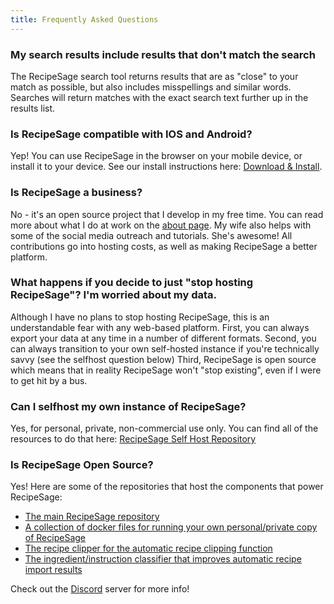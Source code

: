 ```yaml
---
title: Frequently Asked Questions
---
```


### My search results include results that don't match the search

The RecipeSage search tool returns results that are as "close" to your match as possible, but also includes misspellings and similar words.
Searches will return matches with the exact search text further up in the results list.


### Is RecipeSage compatible with IOS and Android?

Yep! You can use RecipeSage in the browser on your mobile device, or install it to your device.
See our install instructions here: [Download & Install](https://recipesage.com/#/install).


### Is RecipeSage a business?

No - it's an open source project that I develop in my free time. You can read more about what I do at work on the [about page](https://recipesage.com/#/about/details).
My wife also helps with some of the social media outreach and tutorials. She's awesome!
All contributions go into hosting costs, as well as making RecipeSage a better platform.


### What happens if you decide to just "stop hosting RecipeSage"? I'm worried about my data.

Although I have no plans to stop hosting RecipeSage, this is an understandable fear with any web-based platform.
First, you can always export your data at any time in a number of different formats.
Second, you can always transition to your own self-hosted instance if you're technically savvy (see the selfhost question below)
Third, RecipeSage is open source which means that in reality RecipeSage won't "stop existing", even if I were to get hit by a bus.


### Can I selfhost my own instance of RecipeSage?

Yes, for personal, private, non-commercial use only. You can find all of the resources to do that here:
[RecipeSage Self Host Repository](https://github.com/julianpoy/recipesage-selfhost)


### Is RecipeSage Open Source?

Yes! Here are some of the repositories that host the components that power RecipeSage:

- [The main RecipeSage repository](https://github.com/julianpoy/recipesage)
- [A collection of docker files for running your own personal/private copy of RecipeSage](https://github.com/julianpoy/recipesage-selfhost)
- [The recipe clipper for the automatic recipe clipping function](https://github.com/julianpoy/recipeclipper)
- [The ingredient/instruction classifier that improves automatic recipe import results](https://github.com/julianpoy/ingredient-instruction-classifier)

Check out the [Discord](https://recipesage.com/#/about/contact) server for more info!
